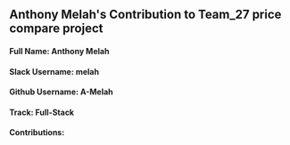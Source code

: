 ## Anthony Melah's Contribution to Team_27 price compare project

#### Full Name: Anthony Melah
#### Slack Username: melah
#### Github Username: A-Melah
#### Track: Full-Stack
#### Contributions:
